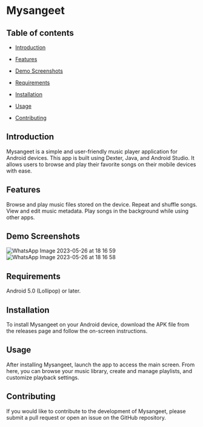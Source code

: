 # Mysangeet

## Table of contents

* [Introduction](#introduction)

* [Features](#features)

* [Demo Screenshots](#demo-screenshots)

* [Requirements](#requirements)

* [Installation](#installation)

* [Usage](#usage)

* [Contributing](#contributing)


## Introduction

Mysangeet is a simple and user-friendly music player application for Android devices. This app is built using Dexter, Java, and Android Studio. It allows users to browse and play their favorite songs on their mobile devices with ease.

## Features

Browse and play music files stored on the device.
Repeat and shuffle songs.
View and edit music metadata.
Play songs in the background while using other apps.

## Demo Screenshots

![WhatsApp Image 2023-05-26 at 18 16 59](https://github.com/Richadxt/Mysangeet/assets/96220521/0cf3e868-a679-471c-98d6-eaf0bb7c094e)
![WhatsApp Image 2023-05-26 at 18 16 58](https://github.com/Richadxt/Mysangeet/assets/96220521/2fbd87a6-f2a9-4c5a-bd48-1444700eeb30)



## Requirements

Android 5.0 (Lollipop) or later.


## Installation

To install Mysangeet on your Android device, download the APK file from the releases page and follow the on-screen instructions.

## Usage

After installing Mysangeet, launch the app to access the main screen. From here, you can browse your music library, create and manage playlists, and customize playback settings.

## Contributing

If you would like to contribute to the development of Mysangeet, please submit a pull request or open an issue on the GitHub repository.
